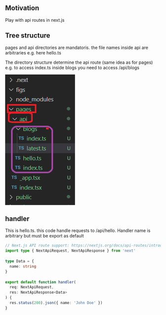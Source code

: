 <h2>Motivation</h2>
Play with api routes in next.js


<h2>Tree structure</h2>
<p>pages and api directories are mandatoris. the file names inside api are arbitraries e.g. here hello.ts</p>
<p>The directory structure determine the api route (same idea as for pages) e.g. to access index.ts inside blogs you need to access /api/blogs</p>


![tree-structure](./figs/api-tree-structure.png)

<h2>handler</h2>

This is hello.ts. this code handle requests to /api/hello. Handler name is arbitrary but must be export as default

```ts
// Next.js API route support: https://nextjs.org/docs/api-routes/introduction
import type { NextApiRequest, NextApiResponse } from 'next'

type Data = {
  name: string
}

export default function handler(
  req: NextApiRequest,
  res: NextApiResponse<Data>
) {
  res.status(200).json({ name: 'John Doe' })
}

```
